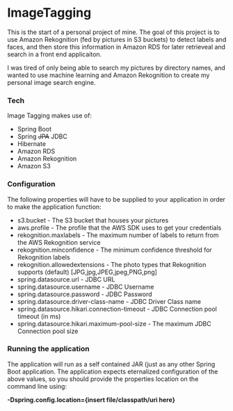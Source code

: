 # ImageTagging


This is the start of a personal project of mine.  The goal of this project is to use Amazon Rekognition (fed by pictures in S3 buckets) to detect labels and faces, and then store this information in Amazon RDS for later retrieveal and search in a front end applicaiton.  

I was tired of only being able to search my pictures by directory names, and wanted to use machine learning and Amazon Rekognition to create my personal image search engine.
  
### Tech

Image Tagging makes use of:

* Spring Boot
* Spring ~~JPA~~ JDBC
* Hibernate
* Amazon RDS
* Amazon Rekognition
* Amazon S3

### Configuration

The following properties will have to be supplied to your application in order to make the application function:

* s3.bucket - The S3 bucket that houses your pictures
* aws.profile - The profile that the AWS SDK uses to get your credentials
* rekognition.maxlabels - The maximum number of labels to return from the AWS Rekognition service
* rekognition.minconfidence - The minimum confidence threshold for Rekognition labels
* rekognition.allowedextensions - The photo types that Rekognition supports (default) [JPG,jpg,JPEG,jpeg,PNG,png]
* spring.datasource.url - JDBC URL
* spring.datasource.username - JDBC Username
* spring.datasource.password - JDBC Password
* spring.datasource.driver-class-name - JDBC Driver Class name
* spring.datasource.hikari.connection-timeout - JDBC Connection pool timeout (in ms)
* spring.datasource.hikari.maximum-pool-size - The maximum JDBC Connection pool size

### Running the application

The application will run as a self contained JAR (just as any other Spring Boot application.  The application expects eternalized configuration of the above values, so you should provide the properties location on the command line using:

**-Dspring.config.location={insert file/classpath/uri here}**
